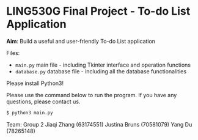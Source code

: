 # LING530G Final Project - To-do List Application

**Aim**: Build a useful and user-friendly To-do List application

Files:
- <code>main.py</code> main file - including Tkinter interface and operation functions
- <code>database.py</code> database file - including all the database functionalities

Please install Python3!

Please use the command below to run the program. If you have any questions, please contact us.

```bash
$ python3 main.py
```

Team: Group 2
Jiaqi Zhang (63174551)
Justina Bruns (70581079)
Yang Du (78265148)
